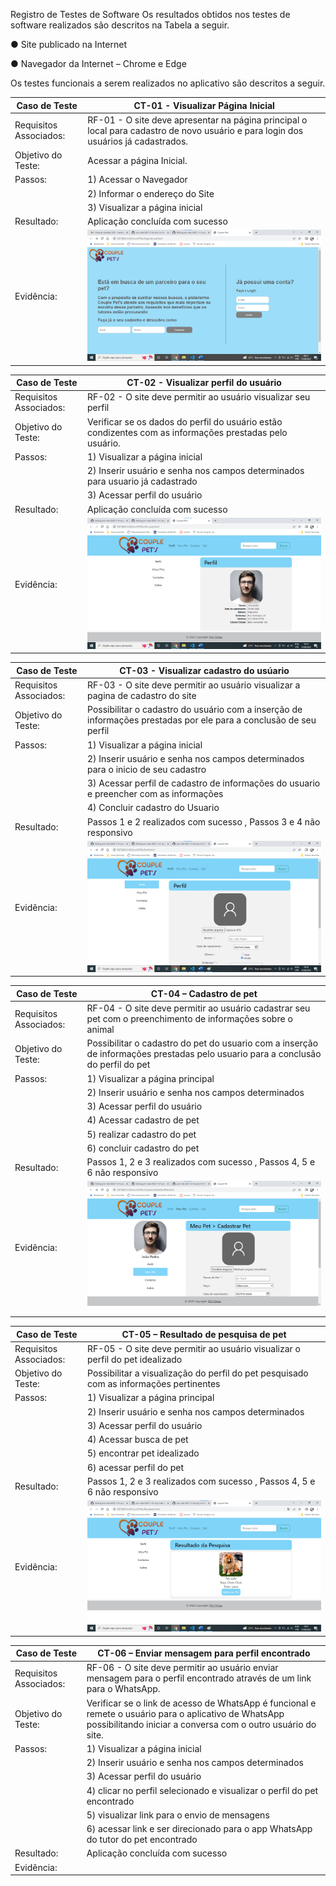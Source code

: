 Registro de Testes de Software
Os resultados obtidos nos testes de software realizados são descritos na Tabela a seguir.

● Site publicado na Internet

● Navegador da Internet – Chrome e Edge

Os testes funcionais a serem realizados no aplicativo são descritos a seguir.

|  **Caso de Teste**  |  **CT-01  - Visualizar Página Inicial**  |
|--|--|
|Requisitos Associados:  |RF-01 - O site deve apresentar na página principal o local para cadastro de novo usuário e para login dos usuários já cadastrados.  | 
|Objetivo do Teste:  | Acessar a página Inicial.  | 
|Passos:  | 1) Acessar o Navegador  
||2) Informar o endereço do Site  
||3) Visualizar a página inicial  |
|Resultado:  | Aplicação concluída com sucesso|
|Evidência:  | ![Printtela](img/ct1.png) 


 |  **Caso de Teste**  |  **CT-02 - Visualizar perfil do usuário**  |
|--|--|
|Requisitos Associados:	|RF-02 - O site deve permitir ao usuário visualizar seu perfil  |
|Objetivo do Teste:	 |Verificar se os dados do perfil do usuário estão condizentes com as informações prestadas pelo usuário.  |
|Passos:	 |1) Visualizar a página inicial
||2) Inserir usuário e senha nos campos determinados para usuario já cadastrado
||3) Acessar perfil do usuário
|Resultado:  | Aplicação concluída com sucesso|
|Evidência:  | ![Printtela](img/ct2.png)|


|  **Caso de Teste**  |  **CT-03 - Visualizar cadastro do  usúario**  |
|--|--|
|Requisitos Associados:	|RF-03 - O site deve permitir ao usuário visualizar a pagina de cadastro do site  |
|Objetivo do Teste:	 |Possibilitar o cadastro do usuário com a inserção de informações prestadas por ele para a conclusão de seu perfil  |
|Passos:	 |1) Visualizar a página inicial
||2) Inserir usuário e senha nos campos determinados para o inicio de seu cadastro 
||3) Acessar perfil de cadastro de informações do usuario e preencher com as informações
||4) Concluir cadastro do Usuario
|Resultado:  | Passos 1 e 2 realizados com sucesso , Passos 3 e 4 não responsivo|
|Evidência:  | ![Printtela](img/ct3.png)|


|  **Caso de Teste**  |  **CT-04 – Cadastro de pet**  |
|--|--|
|Requisitos Associados:	|RF-04 - O site deve permitir ao usuário cadastrar seu pet com o preenchimento de informações sobre o animal  |
|Objetivo do Teste:	 |Possibilitar o cadastro do pet do usuario com a inserção de informações prestadas pelo usuario para a conclusão do perfil do pet|
|Passos:	 |1) Visualizar a página principal
||2) Inserir usuário e senha nos campos determinados
||3) Acessar perfil do usuário
||4) Acessar cadastro de pet
||5) realizar cadastro do pet
||6) concluir cadastro do pet
|Resultado:  |Passos 1, 2 e 3 realizados com sucesso , Passos 4, 5 e 6 não responsivo|
|Evidência:  | ![Printtela](img/ct4.png)|


|  **Caso de Teste**  |  **CT-05 – Resultado de pesquisa de pet**  |
|--|--|
|Requisitos Associados:	|RF-05 - O site deve permitir ao usuário visualizar o perfil do pet idealizado  |
|Objetivo do Teste:	 |Possibilitar a visualização do perfil do pet pesquisado com as informações pertinentes|
|Passos:	 |1) Visualizar a página principal
||2) Inserir usuário e senha nos campos determinados
||3) Acessar perfil do usuário
||4) Acessar busca de pet
||5) encontrar pet idealizado
||6) acessar perfil do pet
|Resultado:  |Passos 1, 2 e 3 realizados com sucesso , Passos 4, 5 e 6 não responsivo|
|Evidência:  |![Printtela](img/ct5.png)|


|  **Caso de Teste**  |  **CT-06 – Enviar mensagem para perfil encontrado**  |
|--|--|
|Requisitos Associados:	|RF-06 - O site deve permitir ao usuário enviar mensagem para o perfil encontrado através de um link para o WhatsApp.  |
|Objetivo do Teste:	 |Verificar se o link de acesso de WhatsApp é funcional e remete o usuário para o aplicativo de WhatsApp possibilitando iniciar a conversa com o outro usuário do site.  |
|Passos:	 |1) Visualizar a página inicial
||2) Inserir usuário e senha nos campos determinados
||3) Acessar perfil do usuário
||4) clicar no perfil selecionado e visualizar o perfil do pet encontrado
||5) visualizar link para o envio de mensagens
||6) acessar link e ser direcionado para o app WhatsApp do tutor do pet encontrado
|Resultado:  |Aplicação concluída com sucesso|
|Evidência:  ||






